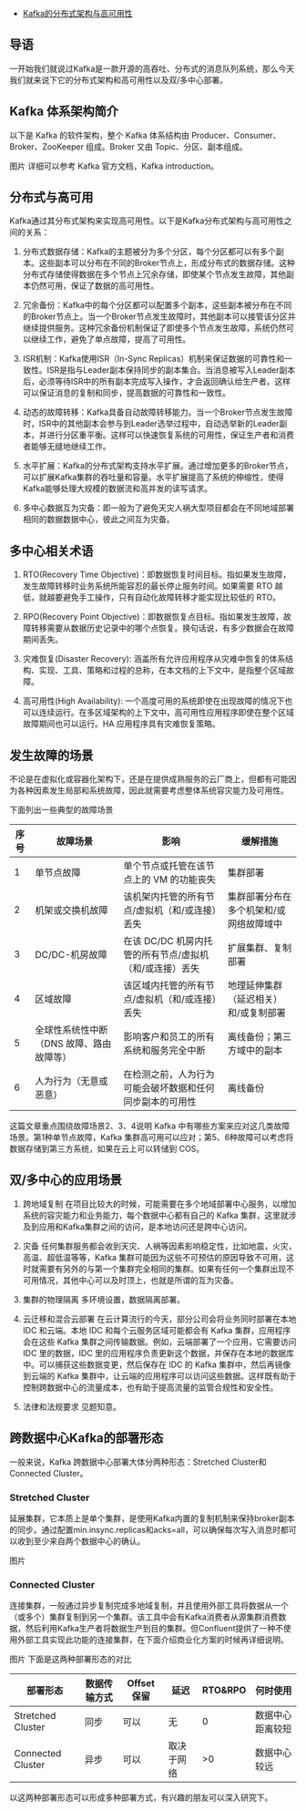 - [Kafka的分布式架构与高可用性](https://mp.weixin.qq.com/s/9J9PvaLH2QHblsbydAdtdQ)

## 导语
一开始我们就说过Kafka是一款开源的高吞吐、分布式的消息队列系统，那么今天我们就来说下它的分布式架构和高可用性以及双/多中心部署。

## Kafka 体系架构简介
以下是 Kafka 的软件架构，整个 Kafka 体系结构由 Producer、Consumer、Broker、ZooKeeper 组成。Broker 又由 Topic、分区、副本组成。

图片
详细可以参考 Kafka 官方文档，Kafka introduction。

## 分布式与高可用
Kafka通过其分布式架构来实现高可用性。以下是Kafka分布式架构与高可用性之间的关系：

1. 分布式数据存储：Kafka的主题被分为多个分区，每个分区都可以有多个副本。这些副本可以分布在不同的Broker节点上，形成分布式的数据存储。这种分布式存储使得数据在多个节点上冗余存储，即使某个节点发生故障，其他副本仍然可用，保证了数据的高可用性。

2. 冗余备份：Kafka中的每个分区都可以配置多个副本，这些副本被分布在不同的Broker节点上。当一个Broker节点发生故障时，其他副本可以接管该分区并继续提供服务。这种冗余备份机制保证了即使多个节点发生故障，系统仍然可以继续工作，避免了单点故障，提高了可用性。

3. ISR机制：Kafka使用ISR（In-Sync Replicas）机制来保证数据的可靠性和一致性。ISR是指与Leader副本保持同步的副本集合。当消息被写入Leader副本后，必须等待ISR中的所有副本完成写入操作，才会返回确认给生产者。这样可以保证消息的复制和同步，提高数据的可靠性和一致性。

4. 动态的故障转移：Kafka具备自动故障转移能力。当一个Broker节点发生故障时，ISR中的其他副本会参与到Leader选举过程中，自动选举新的Leader副本，并进行分区重平衡。这样可以快速恢复系统的可用性，保证生产者和消费者能够无缝地继续工作。

5. 水平扩展：Kafka的分布式架构支持水平扩展。通过增加更多的Broker节点，可以扩展Kafka集群的吞吐量和容量。水平扩展提高了系统的伸缩性，使得Kafka能够处理大规模的数据流和高并发的读写请求。

6. 多中心数据互为灾备：即一般为了避免天灾人祸大型项目都会在不同地域部署相同的数据数据中心，彼此之间互为灾备。

## 多中心相关术语
1. RTO(Recovery Time Objective)：即数据恢复时间目标。指如果发生故障，发生故障转移时业务系统所能容忍的最长停止服务时间。如果需要 RTO 越低，就越要避免手工操作，只有自动化故障转移才能实现比较低的 RTO。

2. RPO(Recovery Point Objective)：即数据恢复点目标。指如果发生故障，故障转移需要从数据历史记录中的哪个点恢复。换句话说，有多少数据会在故障期间丢失。

3. 灾难恢复(Disaster Recovery): 涵盖所有允许应用程序从灾难中恢复的体系结构、实现、工具、策略和过程的总称，在本文档的上下文中，是指整个区域故障。

4. 高可用性(High Availability): 一个高度可用的系统即使在出现故障的情况下也可以连续运行。在多区域架构的上下文中，高可用性应用程序即使在整个区域故障期间也可以运行。HA 应用程序具有灾难恢复策略。

## 发生故障的场景
不论是在虚拟化或容器化架构下，还是在提供成熟服务的云厂商上，但都有可能因为各种因素发生局部和系统故障，因此就需要考虑整体系统容灾能力及可用性。

下面列出一些典型的故障场景

| 序号 | 故障场景                                 | 影响                                                     | 缓解措施                                |
| ---- | ---------------------------------------- | -------------------------------------------------------- | --------------------------------------- |
| 1    | 单节点故障                               | 单个节点或托管在该节点上的 VM 的功能丧失                 | 集群部署                                |
| 2    | 机架或交换机故障                         | 该机架内托管的所有节点/虚拟机（和/或连接）丢失           | 集群部署分布在多个机架和/或网络故障域中 |
| 3    | DC/DC-机房故障                           | 在该 DC/DC 机房内托管的所有节点/虚拟机（和/或连接）丢失  | 扩展集群、复制部署                      |
| 4    | 区域故障                                 | 该区域内托管的所有节点/虚拟机（和/或连接）丢失           | 地理延伸集群（延迟相关）和/或复制部署   |
| 5    | 全球性系统性中断（DNS 故障、路由故障等） | 影响客户和员工的所有系统和服务完全中断                   | 离线备份；第三方域中的副本              |
| 6    | 人为行为（无意或恶意）                   | 在检测之前，人为行为可能会破坏数据和任何同步副本的可用性 | 离线备份                                |

这篇文章重点围绕故障场景2、3、4说明 Kafka 中有哪些方案来应对这几类故障场景。第1种单节点故障，Kafka 集群高可用可以应对；第5、6种故障可以考虑将数据存储到第三方系统，如果在云上可以转储到 COS。

## 双/多中心的应用场景
1. 跨地域复制
在项目比较大的时候，可能需要在多个地域部署中心服务，以增加系统的容灾能力和业务能力，每个数据中心都有自己的 Kafka 集群，这里就涉及到应用和Kafka集群之间的访问，是本地访问还是跨中心访问。

2. 灾备
任何集群服务都会收到天灾、人祸等因素影响稳定性，比如地震，火灾，高温、超低温等等，Kafka 集群可能因为这些不可预估的原因导致不可用，这时就需要有另外的与第一个集群完全相同的集群。如果有任何一个集群出现不可用情况，其他中心可以及时顶上，也就是所谓的互为灾备。

3. 集群的物理隔离
多环境设置，数据隔离部署。

4. 云迁移和混合云部署
在云计算流行的今天，部分公司会将业务同时部署在本地 IDC 和云端。本地 IDC 和每个云服务区域可能都会有 Kafka 集群，应用程序会在这些 Kafka 集群之间传输数据。例如，云端部署了一个应用，它需要访问 IDC 里的数据，IDC 里的应用程序负责更新这个数据，并保存在本地的数据库中。可以捕获这些数据变更，然后保存在 IDC 的 Kafka 集群中，然后再镜像到云端的 Kafka 集群中，让云端的应用程序可以访问这些数据。这样既有助于控制跨数据中心的流量成本，也有助于提高流量的监管合规性和安全性。

5. 法律和法规要求
见题知意。

## 跨数据中心Kafka的部署形态
一般来说，Kafka 跨数据中心部署大体分两种形态：Stretched Cluster和Connected Cluster。

### Stretched Cluster
延展集群，它本质上是单个集群，是使用Kafka内置的复制机制来保持broker副本的同步。通过配置min.insync.replicas和acks=all，可以确保每次写入消息时都可以收到至少来自两个数据中心的确认。

图片
### Connected Cluster
连接集群，一般通过异步复制完成多地域复制，并且使用外部工具将数据从一个（或多个）集群复制到另一个集群。该工具中会有Kafka消费者从源集群消费数据，然后利用Kafka生产者将数据生产到目的集群。但Confluent提供了一种不使用外部工具实现此功能的连接集群，在下面介绍商业化方案的时候再详细说明。

图片
下面是这两种部署形态的对比

| 部署形态          | 数据传输方式 | Offset 保留 | 延迟       | RTO&RPO | 何时使用         |
| ----------------- | ------------ | ----------- | ---------- | ------- | ---------------- |
| Stretched Cluster | 同步         | 可以        | 无         | 0       | 数据中心距离较短 |
| Connected Cluster | 异步         | 可以        | 取决于网络 | >0      | 数据中心较远     |

以这两种部署形态可以形成多种部署方式，有兴趣的朋友可以深入研究下。
